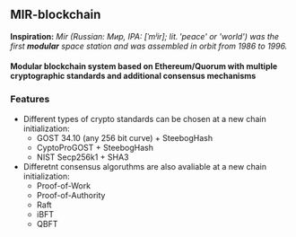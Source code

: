 ## **MIR**-blockchain

**Inspiration:** _Mir (Russian: Мир, IPA: [ˈmʲir]; lit. 'peace' or 'world') was the first **modular** space station and was assembled in orbit from 1986 to 1996._

#### Modular blockchain system based on Ethereum/Quorum with multiple cryptographic standards and additional consensus mechanisms

### Features

- Different types of crypto standards can be chosen at a new chain initialization: 
  - GOST 34.10 (any 256 bit curve) + SteebogHash
  - CyptoProGOST + SteebogHash
  - NIST Secp256k1 + SHA3
- Differetnt consensus algoruthms are also avaliable at a new chain initialization:
  - Proof-of-Work
  - Proof-of-Authority 
  - Raft
  - iBFT
  - QBFT
